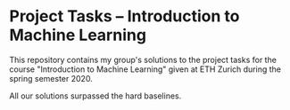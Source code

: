 # Project Tasks – Introduction to Machine Learning

This repository contains my group's solutions to the project tasks for the course "Introduction to Machine Learning" given at ETH Zurich during the spring semester 2020.

All our solutions surpassed the hard baselines.
